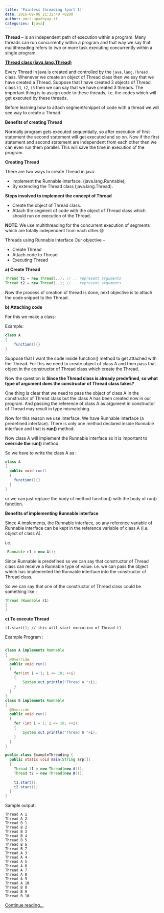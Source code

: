 ```yaml
---
title: 'Painless threading [part 1]'
date: 2016-09-08 21:31:40 +0200
author: amit-upadhyay-it
categories: [java]
---
```


**Thread** – is an independent path of execution within a program. Many threads can run concurrently within a program and that way we say that multithreading refers to two or more task executing concurrently within a single program.


[**Thread class (java.lang.Thread)**](https://docs.oracle.com/javase/7/docs/api/java/lang/Thread.html)

Every Thread in java is created and controlled by the `java.lang.Thread` class. Whenever we create an object of Thread class then we say that we have created a Thread. Suppose that I have created 3 objects of Thread class `t1`, `t2`, `t3` then we can say that we have created 3 threads. The important thing is to assign code to these threads, i.e. the codes which will get executed by these threads.

Before learning how to attach segment/snippet of code with a thread we will see way to create a Thread.

**Benefits of creating Thread**

Normally program gets executed sequentially, so after execution of first statement the second statement will get executed and so on. Now if the first statement and second statement are independent from each other then we can even run them parallel. This will save the time in execution of the program.

**Creating Thread**

There are two ways to create Thread in java

* Implement the Runnable interface. (java.lang.Runnable),
* By extending the Thread class (java.lang.Thread).

**Steps involved to implement the concept of Thread**

* Create the object of Thread class.
* Attach the segment of code with the object of Thread class which should run on execution of the Thread.

**NOTE**: We use multithreading for the concurrent execution of segments which are totally independent from each other.😄


Threads using Runnable Interface
Our objective –
- Create Thread
- Attach code to Thread
- Executing Thread

**a) Create Thread**

```java
Thread t1 = new Thread(..); // .. represent arguments
Thread t2 = new Thread(..); // .. represent arguments
```

Now the process of creation of thread is done, next objective is to attach the code snippet to the
Thread.

**b) Attaching code**

For this we make a class:

Example:
```java
class A
{
	function(){}
}
```

Suppose that I want the code inside function() method to get attached with the Thread. For this we need to create object of class A and then pass that object in the constructor of Thread class which create the Thread.

Now the question is **Since the Thread class is already predefined, so what type of argument does
the constructor of Thread class takes?**

One thing is clear that we need to pass the object of class A in the constructor of Thread class but the class A has been created now in our program. And passing the reference of class A as argument in constructor of Thread may result in type mismatching.

Now for this reason we use interface. We have Runnable interface (a predefined interface). There is only one method declared inside Runnable interface and that is **run()** method.

Now class A will implement the Runnable interface so it is important to **override the run()** method.

So we have to write the class A as :

```java
class A
{
  public void run()
  {
  	function(){}
  }
}
```
or we can just replace the body of method function() with the body of run() function.


**Benefits of implementing Runnable interface**

Since A implements, the Runnable interface, so any reference variable of Runnable interface can be
kept in the reference variable of class A (i.e. object of class A).

i.e.
```java
 Runnable r1 = new A();
```

Since Runnable is predefined so we can say that constructor of Thread class can receive a Runnable
type of value. i.e. we can pass the object which has implemented the Runnable interface into the
constructor of Thread class.

So we can say that one of the constructor of Thread class could be something like :

```java
Thread (Runnable r1)
{
}
```

**c) To execute Thread**

`t1.start(); // this will start execution of Thread t1`

Example Program :

```java

class A implements Runnable
{
  @Override
  public void run()
  {
    for(int i = 1; i <= 10; ++i)
    {
    	System.out.println("Thread A "+i);
    }
  }
}
class B implements Runnable
{
  @Override
  public void run()
  {
    for (int i = 1; i <= 10; ++i)
    {
    	System.out.println("Thread B "+i);
    }
  }
}

public class ExampleThreading {
  public static void main(String arp[])
  {
    Thread t1 = new Thread(new A());
    Thread t2 = new Thread(new B());
    
    t1.start();
    t2.start();
  }
}

```

Sample output:
```
Thread A 1
Thread A 2
Thread B 1
Thread B 2
Thread B 3
Thread B 4
Thread B 5
Thread B 6
Thread B 7
Thread A 3
Thread A 4
Thread A 5
Thread A 6
Thread A 7
Thread A 8
Thread A 9
Thread A 10
Thread B 8
Thread B 9
Thread B 10
```

[Continue reading...](http://localhost:4000/news/2016/09/08/painless-threading-part2/)

